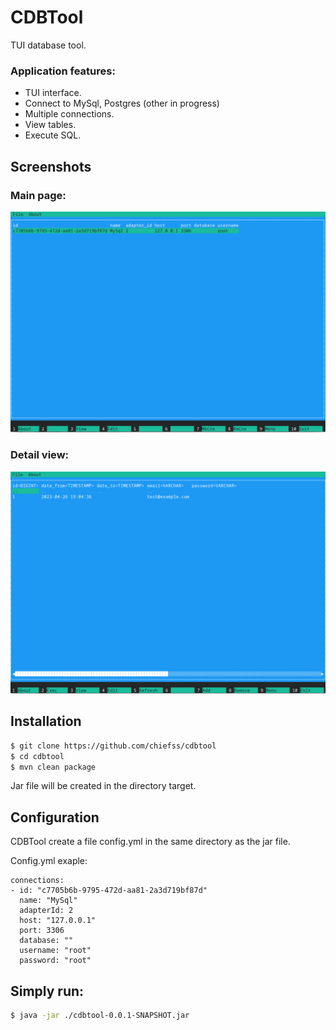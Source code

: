# CDBTool
TUI database tool. 

### Application features:

* TUI interface.
* Connect to MySql, Postgres (other in progress)
* Multiple connections.
* View tables.
* Execute SQL.

## Screenshots

### Main page:
![Main page](screenshots/screenshot1.png "Main page")

### Detail view:
![Detail page](screenshots/screenshot2.png "Detail page")

Installation
------------

```bash
$ git clone https://github.com/chiefss/cdbtool
$ cd cdbtool
$ mvn clean package
```
Jar file will be created in the directory target.


Configuration
------------
CDBTool create a file config.yml in the same directory as the jar file.

Config.yml exaple:
```
connections:
- id: "c7705b6b-9795-472d-aa81-2a3d719bf87d"
  name: "MySql"
  adapterId: 2
  host: "127.0.0.1"
  port: 3306
  database: ""
  username: "root"
  password: "root"
```


Simply run:
------------

```bash
$ java -jar ./cdbtool-0.0.1-SNAPSHOT.jar
```
